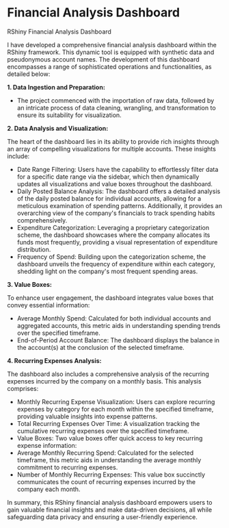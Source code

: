 # Financial Analysis Dashboard
RShiny Financial Analysis Dashboard

I have developed a comprehensive financial analysis dashboard within the RShiny framework. This dynamic tool is equipped with synthetic data and pseudonymous account names. The development of this dashboard encompasses a range of sophisticated operations and functionalities, as detailed below:

**1. Data Ingestion and Preparation:**

- The project commenced with the importation of raw data, followed by an intricate process of data cleaning, wrangling, and transformation to ensure its suitability for visualization.

**2. Data Analysis and Visualization:**

The heart of the dashboard lies in its ability to provide rich insights through an array of compelling visualizations for multiple accounts. These insights include:

- Date Range Filtering: Users have the capability to effortlessly filter data for a specific date range via the sidebar, which then dynamically updates all visualizations and value boxes throughout the dashboard.
- Daily Posted Balance Analysis: The dashboard offers a detailed analysis of the daily posted balance for individual accounts, allowing for a meticulous examination of spending patterns. Additionally, it provides an overarching view of the company's financials to track spending habits comprehensively.
- Expenditure Categorization: Leveraging a proprietary categorization scheme, the dashboard showcases where the company allocates its funds most frequently, providing a visual representation of expenditure distribution.
- Frequency of Spend: Building upon the categorization scheme, the dashboard unveils the frequency of expenditure within each category, shedding light on the company's most frequent spending areas.

**3. Value Boxes:**

To enhance user engagement, the dashboard integrates value boxes that convey essential information:

- Average Monthly Spend: Calculated for both individual accounts and aggregated accounts, this metric aids in understanding spending trends over the specified timeframe.
- End-of-Period Account Balance: The dashboard displays the balance in the account(s) at the conclusion of the selected timeframe.

**4. Recurring Expenses Analysis:**

The dashboard also includes a comprehensive analysis of the recurring expenses incurred by the company on a monthly basis. This analysis comprises:

- Monthly Recurring Expense Visualization: Users can explore recurring expenses by category for each month within the specified timeframe, providing valuable insights into expense patterns.
- Total Recurring Expenses Over Time: A visualization tracking the cumulative recurring expenses over the specified timeframe.
- Value Boxes: Two value boxes offer quick access to key recurring expense information:
 - Average Monthly Recurring Spend: Calculated for the selected timeframe, this metric aids in understanding the average monthly commitment to recurring expenses.
 - Number of Monthly Recurring Expenses: This value box succinctly communicates the count of recurring expenses incurred by the company each month.

In summary, this RShiny financial analysis dashboard empowers users to gain valuable financial insights and make data-driven decisions, all while safeguarding data privacy and ensuring a user-friendly experience.
